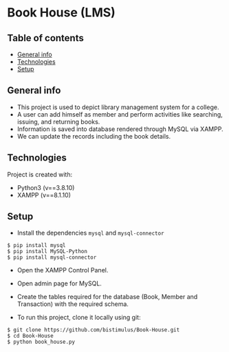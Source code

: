 # Book House (LMS)

## Table of contents
* [General info](#general-info)
* [Technologies](#technologies)
* [Setup](#setup)

## General info

* This project is used to depict library management system for a college.
* A user can add himself as member and perform activities like searching, issuing, and returning books.
* Information is saved into database rendered through MySQL via XAMPP. 
* We can update the records including the book details.

## Technologies
Project is created with:
* Python3 (v==3.8.10)
* XAMPP (v==8.1.10)
	
## Setup
* Install the dependencies ```mysql``` and ```mysql-connector```

```
$ pip install mysql
$ pip install MySQL-Python
$ pip install mysql-connector
```

* Open the XAMPP Control Panel.
* Open admin page for MySQL. 
* Create the tables required for the database (Book, Member and Transaction) with the required schema.

* To run this project, clone it locally using git:
```
$ git clone https://github.com/bistimulus/Book-House.git
$ cd Book-House
$ python book_house.py

```
